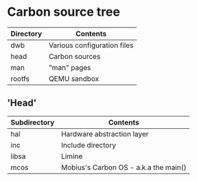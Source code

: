 # Carbon source tree

| Directory | Contents|
| --------- | -------- |
| dwb | Various configuration files |
| head | Carbon sources |
| man | "man" pages |
| rootfs | QEMU sandbox |


## 'Head'

| Subdirectory | Contents|
| --------- | -------- |
| hal | Hardware abstraction layer |
| inc | Include directory |
| libsa | Limine |
| mcos | Mobius's Carbon OS - a.k.a the main() |